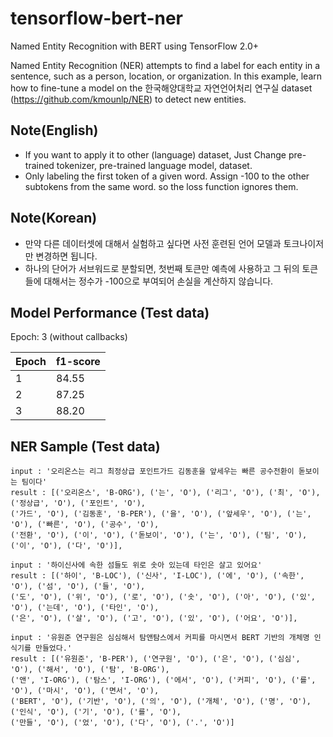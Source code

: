 # tensorflow-bert-ner
Named Entity Recognition with BERT using TensorFlow 2.0+

Named Entity Recognition (NER) attempts to find a label for each entity in a sentence, such as a person, location, or organization. In this example, learn how to fine-tune a model on the 한국해양대학교 자연언어처리 연구실 dataset (https://github.com/kmounlp/NER) to detect new entities.

## Note(English)
- If you want to apply it to other (language) dataset, Just Change pre-trained tokenizer, pre-trained language model, dataset.
- Only labeling the first token of a given word. Assign -100 to the other subtokens from the same word. so the loss function ignores them.

## Note(Korean)
- 만약 다른 데이터셋에 대해서 실험하고 싶다면 사전 훈련된 언어 모델과 토크나이저만 변경하면 됩니다.  
- 하나의 단어가 서브워드로 분할되면, 첫번째 토큰만 예측에 사용하고 그 뒤의 토큰들에 대해서는 정수가 -100으로 부여되어 손실을 계산하지 않습니다.  

## Model Performance (Test data)
Epoch: 3 (without callbacks)

Epoch | f1-score
-|-
1 | 84.55
2 | 87.25
3 | 88.20

## NER Sample (Test data)
```
input : '오리온스는 리그 최정상급 포인트가드 김동훈을 앞세우는 빠른 공수전환이 돋보이는 팀이다'
result : [('오리온스', 'B-ORG'), ('는', 'O'), ('리그', 'O'), ('최', 'O'), ('정상급', 'O'), ('포인트', 'O'),
('가드', 'O'), ('김동훈', 'B-PER'), ('을', 'O'), ('앞세우', 'O'), ('는', 'O'), ('빠른', 'O'), ('공수', 'O'),
('전환', 'O'), ('이', 'O'), ('돋보이', 'O'), ('는', 'O'), ('팀', 'O'), ('이', 'O'), ('다', 'O')],
```
```
input : '하이신사에 속한 섬들도 위로 솟아 있는데 타인은 살고 있어요'
result : [('하이', 'B-LOC'), ('신사', 'I-LOC'), ('에', 'O'), ('속한', 'O'), ('섬', 'O'), ('들', 'O'),
('도', 'O'), ('위', 'O'), ('로', 'O'), ('솟', 'O'), ('아', 'O'), ('있', 'O'), ('는데', 'O'), ('타인', 'O'),
('은', 'O'), ('살', 'O'), ('고', 'O'), ('있', 'O'), ('어요', 'O')],
```
```
input : '유원준 연구원은 심심해서 탐앤탐스에서 커피를 마시면서 BERT 기반의 개체명 인식기를 만들었다.'
result : [('유원준', 'B-PER'), ('연구원', 'O'), ('은', 'O'), ('심심', 'O'), ('해서', 'O'), ('탐', 'B-ORG'),
('앤', 'I-ORG'), ('탐스', 'I-ORG'), ('에서', 'O'), ('커피', 'O'), ('를', 'O'), ('마시', 'O'), ('면서', 'O'),
('BERT', 'O'), ('기반', 'O'), ('의', 'O'), ('개체', 'O'), ('명', 'O'), ('인식', 'O'), ('기', 'O'), ('를', 'O'),
('만들', 'O'), ('었', 'O'), ('다', 'O'), ('.', 'O')]
```
